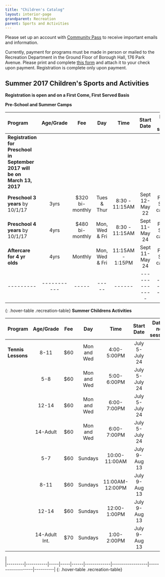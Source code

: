 ```yaml
---
title: "Children's Catalog"
layout: interior-page
grandparent: Recreation
parent: Sports and Activities
---
```

 
Please set up an account with [Community Pass](https://register.communitypass.net/reg/login.cfm?D%3CN%21%2E%22_W%22F%299SZWV%5C%21%3DHNW%3BR%3AZQI%2F79%2CKX03%3DBIP%27B%5EF%25U99%2B) to receive important emails and information. 

Currently, payment for programs must be made in person or mailed to the Recreation Department in the Ground Floor of Borough Hall, 176 Park Avenue.  Please print and complete [this form](http://static.rutherford-nj.com/recreation/Recreation_ProgramRegistration.pdf) and attach it to your check upon payment. Registration is complete only upon payment.

## Summer 2017 Children's Sports and Activities
**Registration is open and on a First Come, First Served Basis**

**Pre-School and Summer Camps**

| Program | Age/Grade | Fee |	Day | Time | Start Date |	Dates no session | Number of classes | Location |
|:--------|:---------:|:---:|:---:|:----:|:-------------:|:----------------:|:-----------------:|:--------:|
|	**Registration for Preschool in September 2017 will be on March 13, 2017**		|  |  |  |  |  |  |  |  |
| **Preschool 3 years** by 10/1/17 | 3yrs | $320 bi-monthly | Tues & Thur | 8:30 - 11:15AM | Sept 12-May 22 | Follows School calendar | | Tamblyn Field Civic Center |
| **Preschool 4 years** by 10/1/17 | 4yrs | $480 bi-monthly | Mon, Wed & Fri | 8:30 - 11:15AM | Sept 11-May 24 | Follows School calendar | | Tamblyn Field Civic Center |
| **Aftercare for 4 yr olds** | 4yrs | Monthly | Mon, Wed & Fri | 11:15AM - 1:15PM | Sept 11-May 24 | Follows School calendar | | Tamblyn Field Civic Center |
|---------|-----------|-----|-----|------|-------------|------------------|-------------------|----------|
{: .hover-table .recreation-table}
**Summer Childrens Activities**

| Program | Age/Grade | Fee |	Day | Time | Start Date |	Dates no session | Number of classes | Location |
|:--------|:---------:|:---:|:---:|:----:|:-------------:|:----------------:|:-----------------:|:--------:|
| **Tennis Lessons** | 8-11 | $60 | Mon and Wed | 4:00-5:00PM | July 5-July 24 |    | 6 | Memorial Park Tennis Cts |
|                    | 5-8  | $60 | Mon and Wed | 5:00-6:00PM | July 5-July 24 |    | 6 | Memorial Park Tennis Cts |
|                    | 12-14 | $60 | Mon and Wed | 6:00-7:00PM | July 5-July 24 |    | 6 | Memorial Park Tennis Cts |
|                    | 14-Adult  | $60 | Mon and Wed | 6:00-7:00PM | July 5-July 24 |    | 6 | Memorial Park Tennis Cts |
|                    | 5-7 | $60 | Sundays | 10:00-11:00AM | July 9-Aug 13 |    | 6 | Memorial Park Tennis Cts |
|                    | 8-11 | $60 | Sundays | 11:00AM-12:00PM | July 9-Aug 13 |    | 6 | Memorial Park Tennis Cts |
|                    | 12-14 | $60 | Sundays | 12:00-1:00PM | July 9-Aug 13 |    | 6 | Memorial Park Tennis Cts |
|                    | 14-Adult Int. | $70 | Sundays | 1:00-2:00PM | July 9-Aug 13 |    | 6 | Memorial Park Tennis Cts |
|                  
|---------|-----------|-----|-----|------|-------------|------------------|-------------------|----------|
{: .hover-table .recreation-table}





